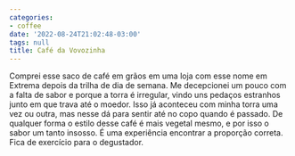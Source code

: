 ```yaml
---
categories:
- coffee
date: '2022-08-24T21:02:48-03:00'
tags: null
title: Café da Vovozinha
---
```


Comprei esse saco de café em grãos em uma loja com esse nome em Extrema depois da trilha de dia de semana. Me decepcionei um pouco com a falta de sabor e porque a torra é irregular, vindo uns pedaços estranhos junto em que trava até o moedor. Isso já aconteceu com minha torra uma vez ou outra, mas nesse dá para sentir até no copo quando é passado. De qualquer forma o estilo desse café é mais vegetal mesmo, e por isso o sabor um tanto insosso. É uma experiência encontrar a proporção correta. Fica de exercício para o degustador.